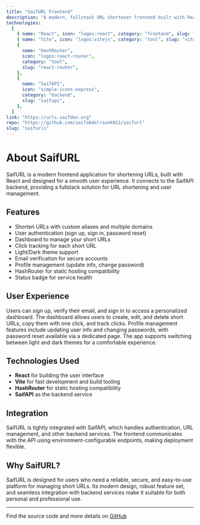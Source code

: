 ```yaml
---
title: "SaifURL Frontend"
description: "A modern, fullstack URL shortener frontend built with React, featuring authentication, dashboard, custom domains, and more."
technologies:
  [
    { name: "React", icon: "logos:react", category: "frontend", slug: "react" },
    { name: "Vite", icon: "logos:vitejs", category: "tool", slug: "vite" },
    {
      name: "HashRouter",
      icon: "logos:react-router",
      category: "tool",
      slug: "react-router",
    },
    {
      name: "SaifAPI",
      icon: "simple-icons:express",
      category: "backend",
      slug: "saifapi",
    },
  ]
link: "https://urls.saifdev.org"
repo: "https://github.com/saifabdelrazek011/saifurl"
slug: "saifurls"
---
```


# About SaifURL

SaifURL is a modern frontend application for shortening URLs, built with React and designed for a smooth user experience. It connects to the SaifAPI backend, providing a fullstack solution for URL shortening and user management.

## Features

- Shorten URLs with custom aliases and multiple domains
- User authentication (sign up, sign in, password reset)
- Dashboard to manage your short URLs
- Click tracking for each short URL
- Light/Dark theme support
- Email verification for secure accounts
- Profile management (update info, change password)
- HashRouter for static hosting compatibility
- Status badge for service health

## User Experience

Users can sign up, verify their email, and sign in to access a personalized dashboard. The dashboard allows users to create, edit, and delete short URLs, copy them with one click, and track clicks. Profile management features include updating user info and changing passwords, with password reset available via a dedicated page. The app supports switching between light and dark themes for a comfortable experience.

## Technologies Used

- **React** for building the user interface
- **Vite** for fast development and build tooling
- **HashRouter** for static hosting compatibility
- **SaifAPI** as the backend service

## Integration

SaifURL is tightly integrated with SaifAPI, which handles authentication, URL management, and other backend services. The frontend communicates with the API using environment-configurable endpoints, making deployment flexible.

## Why SaifURL?

SaifURL is designed for users who need a reliable, secure, and easy-to-use platform for managing short URLs. Its modern design, robust feature set, and seamless integration with backend services make it suitable for both personal and professional use.

---

Find the source code and more details on [GitHub](https://github.com/saifabdelrazek011/saifurl)
